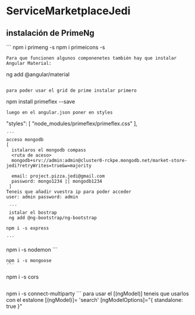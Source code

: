 # ServiceMarketplaceJedi

## instalación de PrimeNg
´´´
npm i primeng -s
npm i primeicons -s
```
Para que funcionen algunos componenetes también hay que instalar Angular Material:
```
ng add @angular/material
```

para poder usar el grid de prime instalar primero
```
npm install primeflex --save
```
luego en el angular.json poner en styles
```
"styles": [
  "node_modules/primeflex/primeflex.css"
],
```
´´´
acceso mongodb
[
  istalaros el mongodb compass
  <ruta de aceso>
  mongodb+srv://admin:admin@cluster0-rckpe.mongodb.net/market-store-jedi?retryWrites=true&w=majority

  email: project.pizza.jedi@gmail.com
  password: mongo1234 || mongodb1234
 ]
Teneis que añadir vuestra ip para poder acceder 
user: admin password: admin
 
 ´´´
 istalar el bostrap
 ng add @ng-bootstrap/ng-bootstrap
 ```
```
npm i -s express

´´´
```
npm i -s nodemon
´´´

```
npm i -s mongoose
´´´
```
npm i -s cors 
```
```
npm i -s connect-multiparty
´´´
para usar el [(ngModel)]
teneis que usarlos con el estalone 
[(ngModel)]= 'search'   [ngModelOptions]="{ standalone: true }" 
